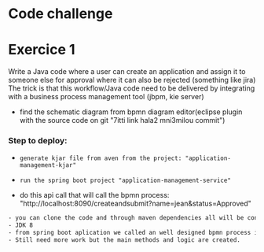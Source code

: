 # Code challenge

# Exercice 1
Write a Java code where a user can create an application and assign it to someone else for approval where it can also be rejected (something like jira)
The trick is that this workflow/Java code need to be delivered by integrating with a business process management tool (jbpm, kie server)

  - find the schematic diagram from bpmn diagram editor(eclipse plugin with the source code on git "7itti link hala2 mni3milou commit")
### Step to deploy:
  -     generate kjar file from aven from the project: "application-management-kjar"
  -     run the spring boot project "application-management-service"
  -    do this api call that will call the bpmn process: "http://localhost:8090/createandsubmit?name=jean&status=Approved" 
 ```sh
- you can clone the code and through maven dependencies all will be configured
- JDK 8
- from spring boot aplication we called an well designed bpmn process in order to create the application and assign it to the user
- Still need more work but the main methods and logic are created.
``` 
